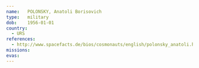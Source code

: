 ```yaml
---
name:	POLONSKY, Anatoli Borisovich 
type:	military
dob:	1956-01-01
country:
  - URS
references:
  - http://www.spacefacts.de/bios/cosmonauts/english/polonsky_anatoli.htm
missions:
evas:
---
```

